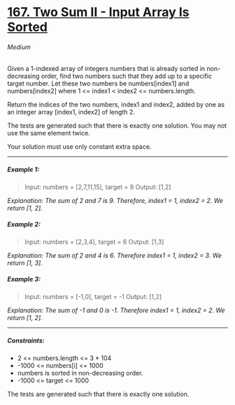 # [167. Two Sum II - Input Array Is Sorted](https://leetcode.com/problems/two-sum-ii-input-array-is-sorted/description/ "167. Two Sum II - Input Array Is Sorted")
###### Medium

Given a 1-indexed array of integers numbers that is already sorted in non-decreasing order, find two numbers such that they add up to a specific target number. Let these two numbers be numbers[index1] and numbers[index2] where 1 <= index1 < index2 <= numbers.length.

Return the indices of the two numbers, index1 and index2, added by one as an integer array [index1, index2] of length 2.

The tests are generated such that there is exactly one solution. You may not use the same element twice.

Your solution must use only constant extra space.

------------

##### Example 1:
> Input: numbers = [2,7,11,15], target = 9
Output: [1,2]

*Explanation: The sum of 2 and 7 is 9. Therefore, index1 = 1, index2 = 2. We return [1, 2].*

##### Example 2:
> Input: numbers = [2,3,4], target = 6
Output: [1,3]

*Explanation: The sum of 2 and 4 is 6. Therefore index1 = 1, index2 = 3. We return [1, 3].*

##### Example 3:
> Input: numbers = [-1,0], target = -1
Output: [1,2]

*Explanation: The sum of -1 and 0 is -1. Therefore index1 = 1, index2 = 2. We return [1, 2].*

------------



##### Constraints:

- 2 <= numbers.length <= 3 * 104
- -1000 <= numbers[i] <= 1000
- numbers is sorted in non-decreasing order.
- -1000 <= target <= 1000

The tests are generated such that there is exactly one solution.
